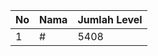 | No | Nama            | Jumlah Level |
|----|-----------------|--------------|
| 1  | #    |    5408        |
